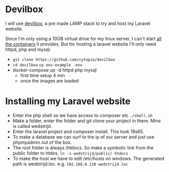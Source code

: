 # Devilbox

I will use [devilbox](http://devilbox.org/), a pre made LAMP stack to try and host my Laravel website.

Since I'm only using a 10GB virtual drive for my linux server, I can't start [all the containers](https://devilbox.readthedocs.io/en/latest/readings/available-container.html?highlight=container) it provides.
But for hosting a laravel website I'll only need httpd, php and mysql.

- `git clone https://github.com/cytopia/devilbox`
- `cd devilbox` `cp env-example .env`
- docker-compose up -d httpd php mysql
  - first time setup 4 min
  - once the images are loaded

# Installing my Laravel website

- Enter the php shell so we have access to composer etc `./shell.sh`
- Make a folder, enter the folder and git clone your project in there. Mine is called wedstrijd.
- Enter the laravel project and composer install. This took 18s65.
- To make a database we can surf to the ip of our server and just use phpmyadmin out of the box.
- The root folder is always /htdocs. So make a symbolic link from the public folder to htdos.
  `ln -s wedstrijd/public/ htdocs`
- To make the host we have to edit /etc/hosts on windows. The generated path is wedstrijd.loc. e.g. `192.168.0.110 wedstrijd.loc`
